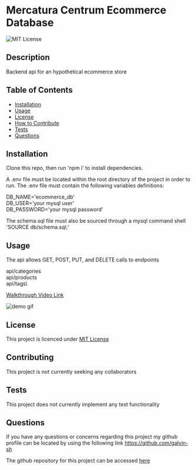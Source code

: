 
# Mercatura Centrum Ecommerce Database
![MIT License](https://img.shields.io/badge/License-MIT%20License-blue)
## Description
Backend api for an hypothetical ecommerce store

## Table of Contents

- [Installation](#installation)
- [Usage](#usage)
- [License](#license)
- [How to Contribute](#contributing)
- [Tests](#tests)
- [Questions](#questions)

## Installation
Clone this repo, then run 'npm i' to install dependencies.

A .env file must be located within the root directory of the project in order to run.
The .env file must contain the following variables definitions:

DB_NAME='ecommerce_db'\
DB_USER='your mysql user'\
DB_PASSWORD='your mysql password'

The schema.sql file must also be sourced through a mysql command shell 
'SOURCE db/schema.sql;'

## Usage
The api allows GET, POST, PUT, and DELETE calls to endpoints 

api/categories\
api/products\
api/tags\

[Walkthrough Video Link](https://drive.google.com/file/d/1NrCaxEsPRTSSk7v10WuAOYyetnFIWaCR/view?usp=sharing)

![demo gif](./code-demo-ecom.gif)

## License
This project is licenced under [MIT License](https://choosealicense.com/licenses/mit)

## Contributing
This project is not currently seeking any collaborators

## Tests
This project does not currently implement any test functionality

## Questions
If you have any questions or concerns regarding this project my github profile can be located by using the following link
https://github.com/galvin-sh

The github repository for this project can be accessed [here](https://github.com/galvin-SH/mercatura-centrum)
